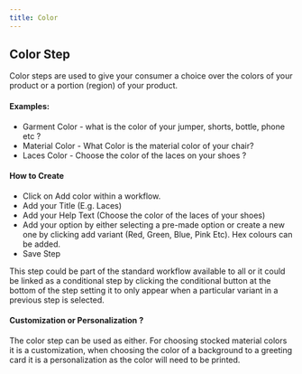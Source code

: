 ```yaml
---
title: Color
---
```


## Color Step

Color steps are used to give your consumer a choice over the colors of your product or a portion (region) of your product. 



#### Examples: 
- Garment Color - what is the color of your jumper, shorts, bottle, phone etc ?
- Material Color - What Color is the material color of your chair? 
- Laces Color - Choose the color of the laces on your shoes ? 

#### How to Create
- Click on Add color within a workflow. 
- Add your Title (E.g. Laces)
- Add your Help Text (Choose the color of the laces of your shoes)
- Add your option by either selecting a pre-made option or create a new one by clicking add variant (Red, Green, Blue, Pink Etc). Hex colours can be added. 
- Save Step

This step could be part of the standard workflow available to all or it could be linked as a conditional step by clicking the conditional button at the bottom of the step setting it to only appear when a particular variant in a previous step is selected. 

#### Customization or Personalization ?
The color step can be used as either. For choosing stocked material colors it is a customization, when choosing the color of a background to a greeting card it is a personalization as the color will need to be printed. 
